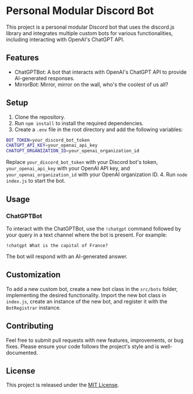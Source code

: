 # Personal Modular Discord Bot

This project is a personal modular Discord bot that uses the discord.js library and integrates multiple custom bots for various functionalities, including interacting with OpenAI's ChatGPT API.

## Features

- ChatGPTBot: A bot that interacts with OpenAI's ChatGPT API to provide AI-generated responses.
- MirrorBot: Mirror, mirror on the wall, who's the coolest of us all?

## Setup

1. Clone the repository.
2. Run `npm install` to install the required dependencies.
3. Create a `.env` file in the root directory and add the following variables:
```sh
BOT_TOKEN=your_discord_bot_token
CHATGPT_API_KEY=your_openai_api_key
CHATGPT_ORGANIZATION_ID=your_openai_organization_id
```
Replace `your_discord_bot_token` with your Discord bot's token, `your_openai_api_key` with your OpenAI API key, and `your_openai_organization_id` with your OpenAI organization ID.
4. Run `node index.js` to start the bot.

## Usage

### ChatGPTBot

To interact with the ChatGPTBot, use the `!chatgpt` command followed by your query in a text channel where the bot is present. For example:

```
!chatgpt What is the capital of France?
```

The bot will respond with an AI-generated answer.

## Customization

To add a new custom bot, create a new bot class in the `src/bots` folder, implementing the desired functionality. Import the new bot class in `index.js`, create an instance of the new bot, and register it with the `BotRegistrar` instance.

## Contributing

Feel free to submit pull requests with new features, improvements, or bug fixes. Please ensure your code follows the project's style and is well-documented.

## License

This project is released under the [MIT License](https://opensource.org/licenses/MIT).
